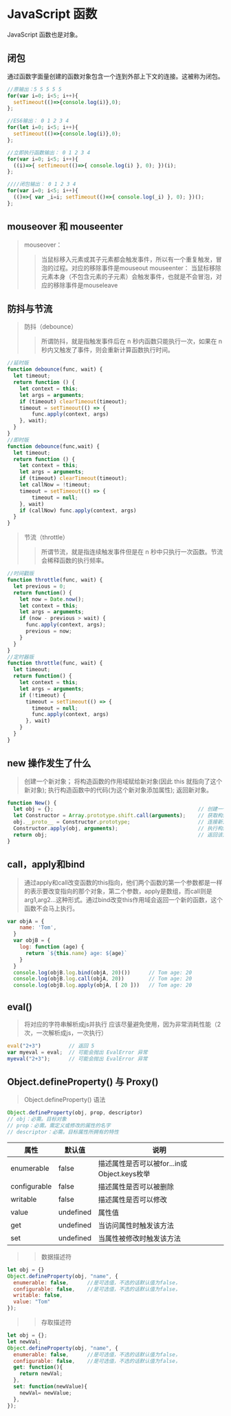 # JavaScript 函数
JavaScript 函数也是对象。

## 闭包
通过函数字面量创建的函数对象包含一个连到外部上下文的连接。这被称为闭包。

```JavaScript
//原输出：5 5 5 5 5
for(var i=0; i<5; i++){
  setTimeout(()=>{console.log(i)},0);
};

//ES6输出： 0 1 2 3 4 
for(let i=0; i<5; i++){
  setTimeout(()=>{console.log(i)},0);
};

//立即执行函数输出： 0 1 2 3 4 
for(var i=0; i<5; i++){
  ((i)=>{ setTimeout(()=>{ console.log(i) }, 0); })(i);
};

////闭包输出： 0 1 2 3 4 
for(var i=0; i<5; i++){
  (()=>{ var _i=i; setTimeout(()=>{ console.log(_i) }, 0); })();
};
```

## mouseover 和 mouseenter
>mouseover：
>>当鼠标移入元素或其子元素都会触发事件，所以有一个重复触发，冒泡的过程。对应的移除事件是mouseout
>mouseenter：
>>当鼠标移除元素本身（不包含元素的子元素）会触发事件，也就是不会冒泡，对应的移除事件是mouseleave

## 防抖与节流
>防抖（debounce）
>>所谓防抖，就是指触发事件后在 n 秒内函数只能执行一次，如果在 n 秒内又触发了事件，则会重新计算函数执行时间。
```JavaScript
//延时版
function debounce(func, wait) {
  let timeout;
  return function () {
    let context = this;
    let args = arguments;
    if (timeout) clearTimeout(timeout);
    timeout = setTimeout(() => {
        func.apply(context, args)
    }, wait);
  }
}
//即时版
function debounce(func,wait) {
  let timeout;
  return function () {
    let context = this;
    let args = arguments;
    if (timeout) clearTimeout(timeout);
    let callNow = !timeout;
    timeout = setTimeout(() => {
        timeout = null;
    }, wait)
    if (callNow) func.apply(context, args)
  }
}
```
>节流（throttle）
>>所谓节流，就是指连续触发事件但是在 n 秒中只执行一次函数。节流会稀释函数的执行频率。
```JavaScript
//时间戳版
function throttle(func, wait) {
  let previous = 0;
  return function() {
    let now = Date.now();
    let context = this;
    let args = arguments;
    if (now - previous > wait) {
      func.apply(context, args);
      previous = now;
    }
  }
}
//定时器版
function throttle(func, wait) {
  let timeout;
  return function() {
    let context = this;
    let args = arguments;
    if (!timeout) {
      timeout = setTimeout(() => {
        timeout = null;
        func.apply(context, args)
      }, wait)
    }
  }
}
```

## new 操作发生了什么
>创建一个新对象；
>将构造函数的作用域赋给新对象(因此 this 就指向了这个新对象);
>执行构造函数中的代码(为这个新对象添加属性);
>返回新对象。
```JavaScript
function New() {
  let obj = {};                                               // 创建一个新对象
  let Constructor = Array.prototype.shift.call(arguments);    // 获取构造函数
  obj.__proto__ = Constructor.prototype;                      // 连接新对象原型，新对象可以访问原型中的属性
  Constructor.apply(obj, arguments);                          // 执行构造函数，即绑定 this，并且为这个新对象添加属性
  return obj;                                                 // 返回该对象
}
```

## call，apply和bind
>通过apply和call改变函数的this指向，他们两个函数的第一个参数都是一样的表示要改变指向的那个对象，第二个参数，apply是数组，而call则是arg1,arg2...这种形式。通过bind改变this作用域会返回一个新的函数，这个函数不会马上执行。

```JavaScript
var objA = {
    name: 'Tom',
  }
  var objB = {
    log: function (age) {
      return `${this.name} age: ${age}`
    }
  }
  console.log(objB.log.bind(objA, 20)())      // Tom age: 20
  console.log(objB.log.call(objA, 20))        // Tom age: 20
  console.log(objB.log.apply(objA, [ 20 ]))   // Tom age: 20
```

## eval()
>将对应的字符串解析成js并执行
>应该尽量避免使用，因为非常消耗性能（2次，一次解析成js，一次执行）
```JavaScript
eval("2+3")	        // 返回 5
var myeval = eval;	// 可能会抛出 EvalError 异常
myeval("2+3");	    // 可能会抛出 EvalError 异常
```

## Object.defineProperty() 与 Proxy()
>Object.defineProperty() 语法
```JavaScript
Object.defineProperty(obj, prop, descriptor)
// obj：必需。目标对象
// prop：必需。需定义或修改的属性的名字
// descriptor：必需。目标属性所拥有的特性
```
|属性|默认值|	说明|
|-|-|-|
|enumerable	|false|	描述属性是否可以被for...in或Object.keys枚举 |
|configurable	|false|	描述属性是否可以被删除 |
|writable	|false|	描述属性是否可以修改 |
|value	|undefined|	属性值 |
|get	|undefined	|当访问属性时触发该方法 |
|set|	undefined	|当属性被修改时触发该方法 |

>>数据描述符
```JavaScript
let obj = {}
Object.defineProperty(obj, "name", {
  enumerable: false,      //是可选值，不选的话默认值为false，
  configurable: false,    //是可选值，不选的话默认值为false，
  writable: false,
  value: "Tom"
});
```

>>存取描述符
```JavaScript
let obj = {};
let newVal;
Object.defineProperty(obj, "name", {
  enumerable: false,      //是可选值，不选的话默认值为false，
  configurable: false,    //是可选值，不选的话默认值为false，
  get: function(){
    return newVal;
  },
  set: function(newValue){
    newVal= newValue;
  },
});
```
